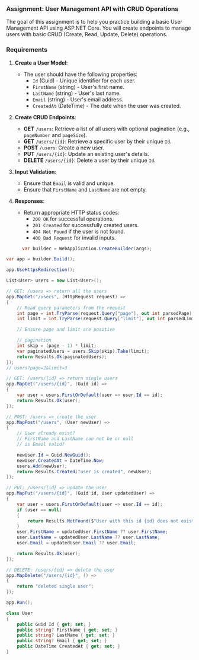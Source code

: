 ### **Assignment: User Management API with CRUD Operations**

The goal of this assignment is to help you practice building a basic User Management API using ASP.NET Core. You will create endpoints to manage users with basic CRUD (Create, Read, Update, Delete) operations.

### **Requirements**

1. **Create a User Model**:
   - The user should have the following properties:
     - `Id` (Guid) - Unique identifier for each user.
     - `FirstName` (string) - User's first name.
     - `LastName` (string) - User's last name.
     - `Email` (string) - User's email address.
     - `CreatedAt` (DateTime) - The date when the user was created.

2. **Create CRUD Endpoints**:
   - **GET** `/users`: Retrieve a list of all users with optional pagination (e.g., `pageNumber` and `pageSize`).
   - **GET** `/users/{id}`: Retrieve a specific user by their unique `Id`.
   - **POST** `/users`: Create a new user.
   - **PUT** `/users/{id}`: Update an existing user's details.
   - **DELETE** `/users/{id}`: Delete a user by their unique `Id`.

3. **Input Validation**:
   - Ensure that `Email` is valid and unique.
   - Ensure that `FirstName` and `LastName` are not empty.

4. **Responses**:
   - Return appropriate HTTP status codes:
     - `200 OK` for successful operations.
     - `201 Created` for successfully created users.
     - `404 Not Found` if the user is not found.
     - `400 Bad Request` for invalid inputs.

```csharp
      var builder = WebApplication.CreateBuilder(args);

var app = builder.Build();

app.UseHttpsRedirection();

List<User> users = new List<User>();

// GET: /users => return all the users
app.MapGet("/users", (HttpRequest request) =>
{
    // Read query parameters from the request
    int page = int.TryParse(request.Query["page"], out int parsedPage) ? parsedPage : 1;
    int limit = int.TryParse(request.Query["limit"], out int parsedLimit) ? parsedLimit : 5;

    // Ensure page and limit are positive

    // pagination
    int skip = (page - 1) * limit;
    var paginatedUsers = users.Skip(skip).Take(limit);
    return Results.Ok(paginatedUsers);
});
// users?page=2&limit=3

// GET: /users/{id} => return single users
app.MapGet("/users/{id}", (Guid id) =>
{
    var user = users.FirstOrDefault(user => user.Id == id);
    return Results.Ok(user);
});

// POST: /users => create the user
app.MapPost("/users", (User newUser) =>
{
    // User already exist?
    // FirstName and LastName can not be or null 
    // is Email valid?

    newUser.Id = Guid.NewGuid();
    newUser.CreatedAt = DateTime.Now;
    users.Add(newUser);
    return Results.Created("user is created", newUser);
});

// PUT: /users/{id} => update the user
app.MapPut("/users/{id}", (Guid id, User updatedUser) =>
{
    var user = users.FirstOrDefault(user => user.Id == id);
    if (user == null)
    {
        return Results.NotFound($"User with this id {id} does not exists.");
    }
    user.FirstName = updatedUser.FirstName ?? user.FirstName;
    user.LastName = updatedUser.LastName ?? user.LastName;
    user.Email = updatedUser.Email ?? user.Email;

    return Results.Ok(user);
});

// DELETE: /users/{id} => delete the user
app.MapDelete("/users/{id}", () =>
{
    return "deleted single user";
});

app.Run();

class User
{
    public Guid Id { get; set; }
    public string? FirstName { get; set; }
    public string? LastName { get; set; }
    public string? Email { get; set; }
    public DateTime CreatedAt { get; set; }
}

```
